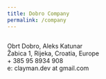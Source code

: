 ```yaml
---
title: Dobro Company
permalink: /company
---
```


<div class="block column is-8" style="display:block; clear: both; float: left; position: relative;">
<p>
	Obrt Dobro, Aleks Katunar <br>
	Žabica 1, Rijeka, Croatia, Europe<br>
	+ 385 95 8934 908<br>
	e: clayman.dev at gmail.com
	<br>

</p>
</div>
<!-- fixer --->
<div style="clear: both;"></div>

<!-- fixer --->

